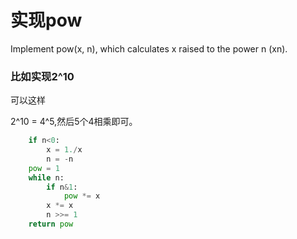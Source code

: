 # 实现pow

Implement pow(x, n), which calculates x raised to the power n (xn).


### 比如实现2^10

可以这样

2^10 = 4^5,然后5个4相乘即可。

```python
	if n<0:
		x = 1./x
		n = -n
	pow = 1
	while n:
		if n&1:
			pow *= x
		x *= x
		n >>= 1
	return pow
```